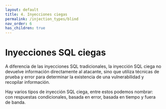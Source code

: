 ```yaml
---
layout: default
title: 4. Inyecciones ciegas
permalink: /injection_types/blind
nav_order: 6
has_children: true
---
```


# Inyecciones SQL ciegas

A diferencia de las inyecciones SQL tradicionales, la inyección SQL ciega no devuelve información directamente al atacante, sino que utiliza técnicas de prueba y error para determinar la existencia de una vulnerabilidad y recopilar información.

Hay varios tipos de inyección SQL ciega, entre estos podemos nombrar: con respuestas condicionales, basada en error, basada en tiempo y fuera de banda.
